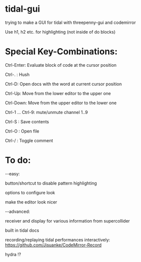 # tidal-gui
trying to make a GUI for tidal with threepenny-gui and codemirror

Use h1, h2 etc. for highlighting (not inside of do blocks)

# Special Key-Combinations:

Ctrl-Enter: Evaluate block of code at the cursor position

Ctrl-. : Hush

Ctrl-D: Open docs with the word at current cursor position

Ctrl-Up: Move from the lower editor to the upper one

Ctrl-Down: Move from the upper editor to the lower one

Ctrl-1 ... Ctrl-9: mute/unmute channel 1..9

Ctrl-S : Save contents

Ctrl-O : Open file

Ctrl-/ : Toggle comment

# To do:

--easy:

button/shortcut to disable pattern highlighting

options to configure look

make the editor look nicer


--advanced:

receiver and display for various information from supercollider

built in tidal docs

recording/replaying tidal performances interactively:
https://github.com/Jisuanke/CodeMirror-Record

hydra !?
